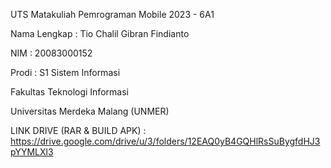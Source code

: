 UTS Matakuliah Pemrograman Mobile 2023 - 6A1

Nama Lengkap : Tio Chalil Gibran Findianto

NIM : 20083000152

Prodi : S1 Sistem Informasi

Fakultas Teknologi Informasi

Universitas Merdeka Malang (UNMER)

LINK DRIVE (RAR & BUILD APK) : https://drive.google.com/drive/u/3/folders/12EAQ0yB4GQHlRsSuBygfdHJ3pYYMLXl3
